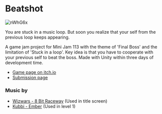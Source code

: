 # Beatshot

![nWhG6x](https://user-images.githubusercontent.com/14082448/197692854-5cecab24-0c19-4811-97d3-04fc8c2c3535.png)

You are stuck in a music loop. But soon you realize that your self from the previous loop keeps appearing.

A game jam project for Mini Jam 113 with the theme of 'Final Boss' and the limitation of 'Stuck in a loop'.
Key idea is that you have to cooperate with your previous self to beat the boss.
Made with Unity within three days of development time.

- [Game page on itch.io](https://aren227.itch.io/beatshot)
- [Submission page](https://itch.io/jam/mini-jam-113-final-boss/rate/1674838)

### Music by
- [Wizwars - 8 Bit Raceway](https://freemusicarchive.org/music/Wizwars/Game_Boy_Rock/04_8_Bit_Raceway) (Used in title screen)
- [Kubbi - Ember](https://www.newgrounds.com/audio/listen/974737) (Used in level 1)
